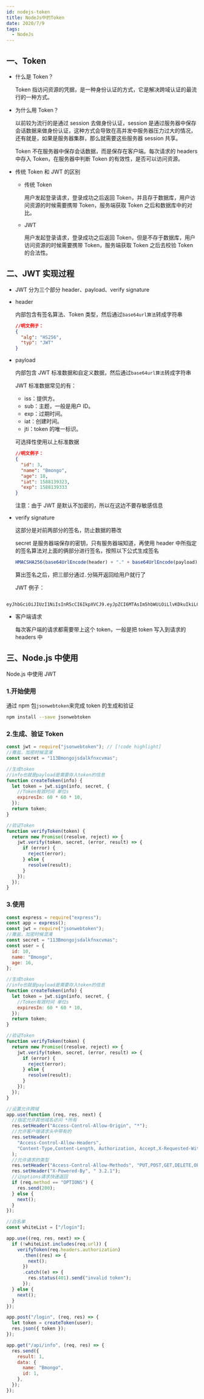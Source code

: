 ```yaml
---
id: nodejs-token
title: NodeJs中的Token
date: 2020/7/9
tags:
  - NodeJs
---
```


## 一、Token

- 什么是 Token？

  Token 指访问资源的凭据，是一种身份认证的方式，它是解决跨域认证的最流行的一种方式。

- 为什么用 Token？

  以前较为流行的是通过 session 去做身份认证，session 是通过服务器中保存会话数据来做身份认证，这种方式会导致在高并发中服务器压力过大的情况，还有就是，如果是服务器集群，那么就需要这些服务器 session 共享。

  Token 不在服务器中保存会话数据，而是保存在客户端。每次请求的 headers 中存入 Token，在服务器中判断 Token 的有效性，是否可以访问资源。

- 传统 Token 和 JWT 的区别

  - 传统 Token

    用户发起登录请求，登录成功之后返回 Token，并且存于数据库，用户访问资源的时候需要携带 Token，服务端获取 Token 之后和数据库中的对比。

  - JWT

    用户发起登录请求，登录成功之后返回 Token，但是不存于数据库，用户访问资源的时候需要携带 Token，服务端获取 Token 之后去校验 Token 的合法性。

<!-- more -->

## 二、JWT 实现过程

- JWT 分为三个部分 header、payload、verify signature

- header

  内部包含有签名算法、Token 类型，然后通过`base64url算法`转成字符串

  ```json
  //明文例子：
  {
    "alg": "HS256",
    "typ": "JWT"
  }
  ```

- payload

  内部包含 JWT 标准数据和自定义数据，然后通过`base64url算法`转成字符串

  JWT 标准数据常见的有：

  - iss：提供方。
  - sub：主题，一般是用户 ID。
  - exp：过期时间。
  - iat：创建时间。
  - jti：token 的唯一标识。

  可选择性使用以上标准数据

  ```json
  //明文例子：
  {
    "id": 3,
    "name": "Bmongo",
    "age": 18,
    "iat": 1588139323,
    "exp": 1588139333
  }
  ```

  注意：由于 JWT 是默认不加密的，所以在这边不要存敏感信息

- verify signature

  这部分是对前两部分的签名，防止数据的篡改

  secret 是服务器端保存的密钥，只有服务器端知道，再使用 header 中所指定的签名算法对上面的俩部分进行签名，按照以下公式生成签名

  ```js
  HMACSHA256(base64UrlEncode(header) + "." + base64UrlEncode(payload), secret);
  ```

  算出签名之后，把三部分通过`.`分隔开返回给用户就行了

  JWT 例子：

```
    eyJhbGciOiJIUzI1NiIsInR5cCI6IkpXVCJ9.eyJpZCI6MTAsIm5hbWUiOiLlvKDkuIkiLCJhZ2UiOjE2LCJpYXQiOjE1ODgxMzkzMjMsImV4cCI6MTU4ODEzOTMzM30.WzZp_aNgiw4iTsX7buxMhZe0z0e94Ve6ImEZ8L8L78c
```

- 客户端请求

  每次客户端的请求都需要带上这个 token，一般是把 token 写入到请求的 headers 中

## 三、Node.js 中使用

Node.js 中使用 JWT

### 1.开始使用

通过 npm 包`jsonwebtoken`来完成 token 的生成和验证

```bash
npm install --save jsonwebtoken
```

### 2.生成、验证 Token

```js
const jwt = require("jsonwebtoken"); // [!code highlight]
//撒盐，加密时候混淆
const secret = "113Bmongojsdalkfnxcvmas";

//生成token
//info也就是payload是需要存入token的信息
function createToken(info) {
  let token = jwt.sign(info, secret, {
    //Token有效时间 单位s
    expiresIn: 60 * 60 * 10,
  });
  return token;
}

//验证Token
function verifyToken(token) {
  return new Promise((resolve, reject) => {
    jwt.verify(token, secret, (error, result) => {
      if (error) {
        reject(error);
      } else {
        resolve(result);
      }
    });
  });
}
```

### 3.使用

```js
const express = require("express");
const app = express();
const jwt = require("jsonwebtoken");
//撒盐，加密时候混淆
const secret = "113Bmongojsdalkfnxcvmas";
const user = {
  id: 10,
  name: "Bmongo",
  age: 16,
};

//生成token
//info也就是payload是需要存入token的信息
function createToken(info) {
  let token = jwt.sign(info, secret, {
    //Token有效时间 单位s
    expiresIn: 60 * 60 * 10,
  });
  return token;
}

//验证Token
function verifyToken(token) {
  return new Promise((resolve, reject) => {
    jwt.verify(token, secret, (error, result) => {
      if (error) {
        reject(error);
      } else {
        resolve(result);
      }
    });
  });
}

//设置允许跨域
app.use(function (req, res, next) {
  //指定允许其他域名访问 *所有
  res.setHeader("Access-Control-Allow-Origin", "*");
  //允许客户端请求头中带有的
  res.setHeader(
    "Access-Control-Allow-Headers",
    "Content-Type,Content-Length, Authorization, Accept,X-Requested-With",
  );
  //允许请求的类型
  res.setHeader("Access-Control-Allow-Methods", "PUT,POST,GET,DELETE,OPTIONS");
  res.setHeader("X-Powered-By", " 3.2.1");
  //让options请求快速返回
  if (req.method == "OPTIONS") {
    res.send(200);
  } else {
    next();
  }
});

//白名单
const whiteList = ["/login"];

app.use((req, res, next) => {
  if (!whiteList.includes(req.url)) {
    verifyToken(req.headers.authorization)
      .then((res) => {
        next();
      })
      .catch((e) => {
        res.status(401).send("invalid token");
      });
  } else {
    next();
  }
});

app.post("/login", (req, res) => {
  let token = createToken(user);
  res.json({ token });
});

app.get("/api/info", (req, res) => {
  res.send({
    result: 1,
    data: {
      name: "Bmongo",
      id: 1,
    },
  });
});
```
